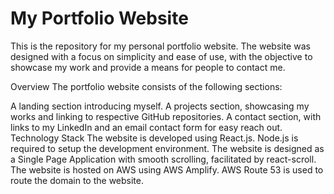 # My Portfolio Website

This is the repository for my personal portfolio website. The website was designed with a focus on simplicity and ease of use, with the objective to showcase my work and provide a means for people to contact me.

Overview
The portfolio website consists of the following sections:

A landing section introducing myself.
A projects section, showcasing my works and linking to respective GitHub repositories.
A contact section, with links to my LinkedIn and an email contact form for easy reach out.
Technology Stack
The website is developed using React.js.
Node.js is required to setup the development environment.
The website is designed as a Single Page Application with smooth scrolling, facilitated by react-scroll.
The website is hosted on AWS using AWS Amplify.
AWS Route 53 is used to route the domain to the website.
